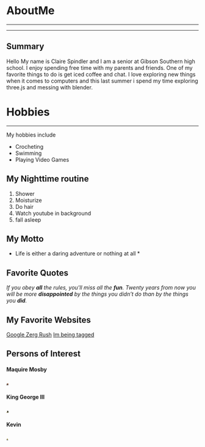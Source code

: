 # AboutMe
---
---
## Summary
Hello My name is Claire Spindler and I am a senior at Gibson Southern high school. I enjoy spending free time with my parents and friends. One of my favorite things to do is get iced coffee and chat. I love exploring new things when it comes to computers and this last summer i spend my time exploring three.js and messing with blender.

[I have a new home]: https://pickerwheel.com/tools/random-number-generator/

# Hobbies
---
My hobbies include 
- Crocheting
- Swimming
- Playing Video Games

## My Nighttime routine
1. Shower
2. Moisturize
3. Do hair
4. Watch youtube in background
5. fall asleep

## My Motto

* Life is either a daring adventure or nothing at all *

## Favorite Quotes

*If you obey **all** the rules, you'll miss all the **fun**.*
*Twenty years from now you will be more **disappointed** by the things you didn’t do than by the things you **did**.*

## My Favorite Websites
[Google Zerg Rush](https://elgoog.im/zergrush/ "Google Zerg Rush")
[Im being tagged][I have a new home]

## Persons of Interest

<h4>Maquire Mosby </h4>
<img href="https://github.com/LeopardDragerm" src="\img\F0rueT2XwAAaOx1.jpg" height="5rem" width="5rem"><br>
<h4>King George III</h4>
<img href="https://www.royal.uk/george-iii" src="\img\queen-charlotte-king-george-bbde641-1-e1683714886627.jpg" height="5rem" width="5rem"><br>
<h4>Kevin</h4>
<img href="https://despicableme.fandom.com/wiki/Kevin_(Despicable_Me_2)#Personality" src="img\61YxKScRapL._AC_UF894,1000_QL80_.jpg" height="5rem" width="5rem"><br>

